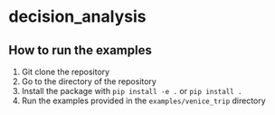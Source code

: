 # decision_analysis

## How to run the examples

1. Git clone the repository
2. Go to the directory of the repository
3. Install the package with `pip install -e .` or `pip install .`
4. Run the examples provided in the `examples/venice_trip` directory
